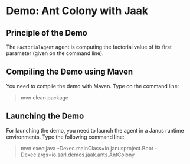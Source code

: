 Demo: Ant Colony with Jaak
==========================

## Principle of the Demo

The `FactorialAgent` agent is computing the factorial
value of its first parameter (given on the command line).

## Compiling the Demo using Maven

You need to compile the demo with Maven. Type on the command
line:

> mvn clean package

## Launching the Demo

For launching the demo, you need to launch the agent
in a Janus runtime environments.
Type the following command line:

> mvn exec:java
>     -Dexec.mainClass=io.janusproject.Boot
>     -Dexec.args=io.sarl.demos.jaak.ants.AntColony

